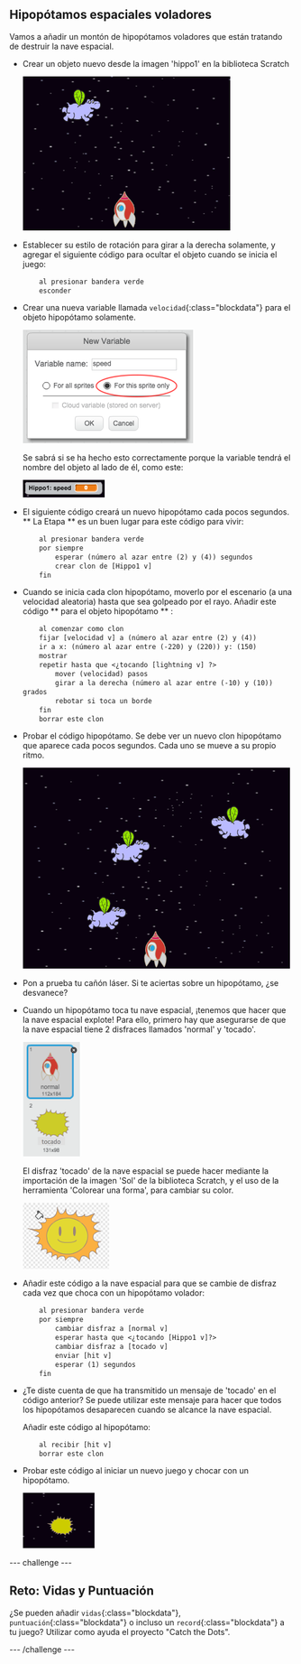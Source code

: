 ## Hipopótamos espaciales voladores

Vamos a añadir un montón de hipopótamos voladores que están tratando de destruir la nave espacial.

+ Crear un objeto nuevo desde la imagen 'hippo1' en la biblioteca Scratch

	![screenshot](images/invaders-hippo.png)

+ Establecer su estilo de rotación para girar a la derecha solamente, y agregar el siguiente código para ocultar el objeto cuando se inicia el juego:

	```blocks
		al presionar bandera verde
		esconder
	```

+ Crear una nueva variable llamada `velocidad`{:class="blockdata"} para el objeto hipopótamo solamente.

	![screenshot](images/invaders-var.png)

	Se sabrá si se ha hecho esto correctamente porque la variable tendrá el nombre del objeto al lado de él, como este:

	![screenshot](images/invaders-var-test.png)

+ El siguiente código creará un nuevo hipopótamo cada pocos segundos. ** La Etapa ** es un buen lugar para este código para vivir:

	```blocks
		al presionar bandera verde
		por siempre
			esperar (número al azar entre (2) y (4)) segundos
			crear clon de [Hippo1 v]
		fin
	```

+ Cuando se inicia cada clon hipopótamo, moverlo por el escenario (a una velocidad aleatoria) hasta que sea golpeado por el rayo. Añadir este código ** para el objeto hipopótamo ** :

	```blocks
		al comenzar como clon
		fijar [velocidad v] a (número al azar entre (2) y (4))
		ir a x: (número al azar entre (-220) y (220)) y: (150)
		mostrar
		repetir hasta que <¿tocando [lightning v] ?>
			mover (velocidad) pasos
			girar a la derecha (número al azar entre (-10) y (10)) grados
			rebotar si toca un borde
		fin
		borrar este clon
	```

+ Probar el código hipopótamo. Se debe ver un nuevo clon hipopótamo que aparece cada pocos segundos. Cada uno se mueve a su propio ritmo.

	![screenshot](images/invaders-hippo-test.png)

+ Pon a prueba tu cañón láser. Si te aciertas sobre un hipopótamo, ¿se desvanece?

+ Cuando un hipopótamo toca tu nave espacial, ¡tenemos que hacer que la nave espacial explote! Para ello, primero hay que asegurarse de que la nave espacial tiene 2 disfraces llamados 'normal' y 'tocado'.

	![screenshot](images/invaders-spaceship-costumes.png)

	El disfraz 'tocado' de la nave espacial se puede hacer mediante la importación de la imagen 'Sol' de la biblioteca Scratch, y el uso de la herramienta 'Colorear una forma', para cambiar su color.

	![screenshot](images/invaders-sun.png)

+ Añadir este código a la nave espacial para que se cambie de disfraz cada vez que choca con un hipopótamo volador:

	```blocks
		al presionar bandera verde
		por siempre
			cambiar disfraz a [normal v]
			esperar hasta que <¿tocando [Hippo1 v]?>
			cambiar disfraz a [tocado v]
			enviar [hit v]
			esperar (1) segundos
		fin
	```

+ ¿Te diste cuenta de que ha transmitido un mensaje de 'tocado' en el código anterior? Se puede utilizar este mensaje para hacer que todos los hipopótamos desaparecen cuando se alcance la nave espacial.

	Añadir este código al hipopótamo:

	```blocks
		al recibir [hit v]
		borrar este clon
	```

+ Probar este código al iniciar un nuevo juego y chocar con un hipopótamo.

	![screenshot](images/invaders-hippo-collide.png)

--- challenge ---

## Reto: Vidas y Puntuación 
¿Se pueden añadir `vidas`{:class="blockdata"}, `puntuación`{:class="blockdata"} o incluso un `record`{:class="blockdata"} a tu juego? Utilizar como ayuda el proyecto "Catch the Dots".

--- /challenge ---
